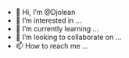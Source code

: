 - 👋 Hi, I’m @Djolean
- 👀 I’m interested in ...
- 🌱 I’m currently learning ...
- 💞️ I’m looking to collaborate on ...
- 📫 How to reach me ...

<!---
Djolean/Djolean is a ✨ special ✨ repository because its `README.md` (this file) appears on your GitHub profile.
You can click the Preview link to take a look at your changes.
--->
